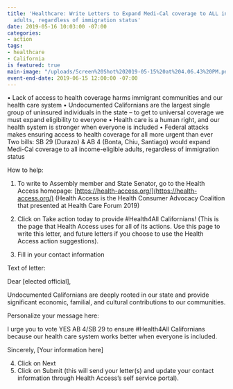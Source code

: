 ```yaml
---
title: 'Healthcare: Write Letters to Expand Medi-Cal coverage to ALL income-eligible
  adults, regardless of immigration status'
date: 2019-05-16 10:03:00 -07:00
categories:
- action
tags:
- healthcare
- California
is featured: true
main-image: "/uploads/Screen%20Shot%202019-05-15%20at%204.06.43%20PM.png"
event-end-date: 2019-06-15 12:00:00 -07:00
---
```


•	Lack of access to health coverage harms immigrant communities and our health care system
•	Undocumented Californians are the largest single group of uninsured individuals in the state – to get to universal coverage we must expand eligibility to everyone
•	Health care is a human right, and our health system is stronger when everyone is included
•	Federal attacks makes ensuring access to health coverage for all more urgent than ever
Two bills: SB 29 (Durazo) & AB 4 (Bonta, Chiu, Santiago) would expand Medi-Cal coverage to all income-eligible adults, regardless of immigration status

How to help:

1) To write to Assembly member and State Senator, go to the Health Access homepage: [https://health-access.org/](https://health-access.org/) (Health Access is the Health Consumer Advocacy Coalition that presented at Health Care Forum 2019)

2) Click on Take action today to provide #Health4All Californians! (This is the page that Health Access uses for all of its actions. Use this page to write this letter, and future letters if you choose to use the Health Access action suggestions).

3) Fill in your contact information 

Text of letter:

Dear [elected official],

Undocumented Californians are deeply rooted in our state and provide significant economic, familial, and cultural contributions to our communities.

Personalize your message here:

I urge you to vote YES AB 4/SB 29 to ensure #Health4All Californians because our health care system works better when everyone is included.

Sincerely, [Your information here]

4) Click on Next
5) Click on Submit (this will send your letter(s) and update your contact information through Health Access’s self service portal). 
